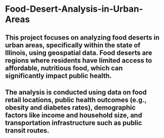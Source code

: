 # Food-Desert-Analysis-in-Urban-Areas
## This project focuses on analyzing food deserts in urban areas, specifically within the state of Illinois, using geospatial data. Food deserts are regions where residents have limited access to affordable, nutritious food, which can significantly impact public health.
## The analysis is conducted using data on food retail locations, public health outcomes (e.g., obesity and diabetes rates), demographic factors like income and household size, and transportation infrastructure such as public transit routes.
